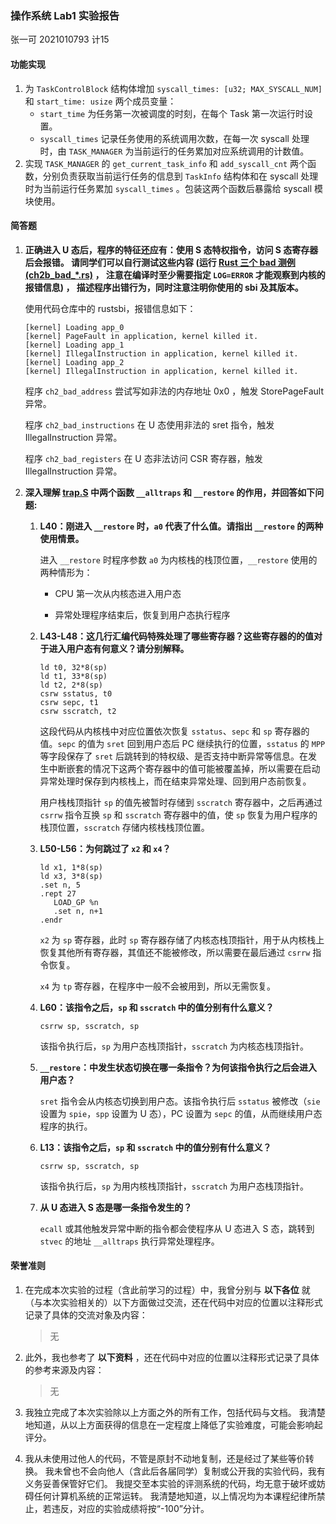 ### 操作系统 Lab1 实验报告

张一可 2021010793 计15

#### 功能实现

1. 为 `TaskControlBlock` 结构体增加  `syscall_times: [u32; MAX_SYSCALL_NUM]` 和 `start_time: usize` 两个成员变量：
   - `start_time` 为任务第一次被调度的时刻，在每个 Task 第一次运行时设置。
   - `syscall_times` 记录任务使用的系统调用次数，在每一次 syscall 处理时，由 `TASK_MANAGER` 为当前运行的任务累加对应系统调用的计数值。
2. 实现 `TASK_MANAGER` 的 `get_current_task_info` 和 `add_syscall_cnt` 两个函数，分别负责获取当前运行任务的信息到 `TaskInfo` 结构体和在 syscall 处理时为当前运行任务累加 `syscall_times` 。包装这两个函数后暴露给 syscall 模块使用。

#### 简答题

1. **正确进入 U 态后，程序的特征还应有：使用 S 态特权指令，访问 S 态寄存器后会报错。 请同学们可以自行测试这些内容 (运行 [Rust 三个 bad 测例 (ch2b_bad_*.rs)](https://github.com/LearningOS/rCore-Tutorial-Test-2024S/tree/master/src/bin) ， 注意在编译时至少需要指定 `LOG=ERROR` 才能观察到内核的报错信息) ， 描述程序出错行为，同时注意注明你使用的 sbi 及其版本。**

   使用代码仓库中的 rustsbi，报错信息如下：

   ```
   [kernel] Loading app_0
   [kernel] PageFault in application, kernel killed it.
   [kernel] Loading app_1
   [kernel] IllegalInstruction in application, kernel killed it.
   [kernel] Loading app_2
   [kernel] IllegalInstruction in application, kernel killed it.
   ```

   程序 `ch2_bad_address` 尝试写如非法的内存地址  0x0 ，触发 StorePageFault 异常。

   程序 `ch2_bad_instructions` 在 U 态使用非法的 sret 指令，触发 IllegalInstruction 异常。

   程序 `ch2_bad_registers` 在 U 态非法访问 CSR 寄存器，触发 IllegalInstruction 异常。

2. **深入理解 [trap.S](https://github.com/LearningOS/rCore-Tutorial-Code-2024S/blob/ch3/os/src/trap/trap.S) 中两个函数 `__alltraps` 和 `__restore` 的作用，并回答如下问题:**

   1. **L40：刚进入 `__restore` 时，`a0` 代表了什么值。请指出 `__restore` 的两种使用情景。**

      进入 `__restore` 时程序参数 `a0` 为内核栈的栈顶位置，`__restore` 使用的两种情形为：

      - CPU 第一次从内核态进入用户态

      - 异常处理程序结束后，恢复到用户态执行程序

   2. **L43-L48：这几行汇编代码特殊处理了哪些寄存器？这些寄存器的的值对于进入用户态有何意义？请分别解释。**

      ```
      ld t0, 32*8(sp)
      ld t1, 33*8(sp)
      ld t2, 2*8(sp)
      csrw sstatus, t0
      csrw sepc, t1
      csrw sscratch, t2
      ```

      这段代码从内核栈中对应位置依次恢复 `sstatus`、`sepc` 和 `sp` 寄存器的值。`sepc` 的值为 `sret` 回到用户态后 PC 继续执行的位置，`sstatus` 的 `MPP` 等字段保存了 `sret` 后跳转到的特权级、是否支持中断异常等信息。在发生中断嵌套的情况下这两个寄存器中的值可能被覆盖掉，所以需要在启动异常处理时保存到内核栈上，而在结束异常处理、回到用户态前恢复。

      用户栈栈顶指针 `sp` 的值先被暂时存储到 `sscratch` 寄存器中，之后再通过 `csrrw` 指令互换 `sp` 和 `sscratch` 寄存器中的值，使 `sp` 恢复为用户程序的栈顶位置，`sscratch` 存储内核栈栈顶位置。

   3. **L50-L56：为何跳过了 `x2` 和 `x4`？**

      ```
      ld x1, 1*8(sp)
      ld x3, 3*8(sp)
      .set n, 5
      .rept 27
         LOAD_GP %n
         .set n, n+1
      .endr
      ```

      `x2` 为 `sp` 寄存器，此时 `sp` 寄存器存储了内核态栈顶指针，用于从内核栈上恢复其他所有寄存器，其值还不能被修改，所以需要在最后通过 `csrrw` 指令恢复。

      `x4` 为 `tp` 寄存器，在程序中一般不会被用到，所以无需恢复。

   4. **L60：该指令之后，`sp` 和 `sscratch` 中的值分别有什么意义？**

      ```
      csrrw sp, sscratch, sp
      ```

      该指令执行后，`sp` 为用户态栈顶指针，`sscratch` 为内核态栈顶指针。

   5. **`__restore`：中发生状态切换在哪一条指令？为何该指令执行之后会进入用户态？**

      `sret` 指令会从内核态切换到用户态。该指令执行后 `sstatus` 被修改（`sie` 设置为 `spie`，`spp` 设置为 U 态），PC 设置为 `sepc` 的值，从而继续用户态程序的执行。

   6. **L13：该指令之后，`sp` 和 `sscratch` 中的值分别有什么意义？**

      ```
      csrrw sp, sscratch, sp
      ```

      该指令执行后，`sp` 为用内核栈顶指针，`sscratch` 为用户态栈顶指针。

   7. **从 U 态进入 S 态是哪一条指令发生的？**

      `ecall` 或其他触发异常中断的指令都会使程序从 U 态进入 S 态，跳转到 `stvec` 的地址 `__alltraps` 执行异常处理程序。

#### 荣誉准则

1. 在完成本次实验的过程（含此前学习的过程）中，我曾分别与 **以下各位** 就（与本次实验相关的）以下方面做过交流，还在代码中对应的位置以注释形式记录了具体的交流对象及内容：

   > 无

2. 此外，我也参考了 **以下资料** ，还在代码中对应的位置以注释形式记录了具体的参考来源及内容：

   > 无

3. 我独立完成了本次实验除以上方面之外的所有工作，包括代码与文档。 我清楚地知道，从以上方面获得的信息在一定程度上降低了实验难度，可能会影响起评分。

4. 我从未使用过他人的代码，不管是原封不动地复制，还是经过了某些等价转换。 我未曾也不会向他人（含此后各届同学）复制或公开我的实验代码，我有义务妥善保管好它们。 我提交至本实验的评测系统的代码，均无意于破坏或妨碍任何计算机系统的正常运转。 我清楚地知道，以上情况均为本课程纪律所禁止，若违反，对应的实验成绩将按“-100”分计。